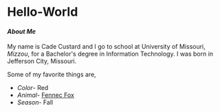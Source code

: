 # Hello-World
#### *About Me*
My name is Cade Custard and I go to school at University of Missouri, _Mizzou_, for a Bachelor's degree in Information Technology. I was born in Jefferson City, Missouri.

Some of my favorite things are, 
- *Color*- Red
- *Animal*- [Fennec Fox](https://en.wikipedia.org/wiki/Fennec_fox)
- *Season*- Fall
